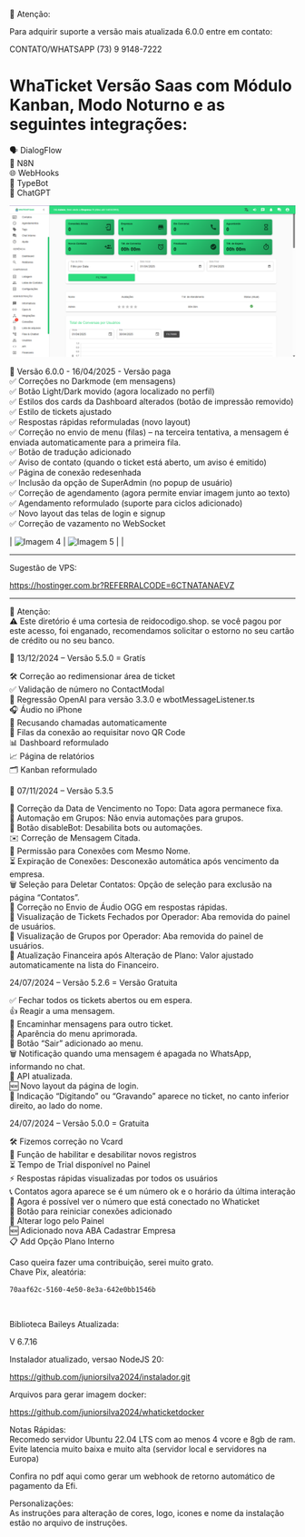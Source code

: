 🚨 Atenção:

Para adquirir suporte a versão mais atualizada 6.0.0 entre em contato:</br>

CONTATO/WHATSAPP (73) 9 9148-7222</br>

# WhaTicket Versão Saas com Módulo Kanban, Modo Noturno e as seguintes integrações:</br>

🗣️ DialogFlow</br>
🔄 N8N</br>
🌐 WebHooks</br>
🤖 TypeBot</br>
💬 ChatGPT</br>

![Dashboard Whaticket SAAS V6](https://github.com/juniorsilva2024/whaticketsaasfree/blob/main/img/05%20Captura%20de%20tela%202025-04-27%20054416.png?raw=true)

🚀 Versão 6.0.0 - 16/04/2025 - Versão paga</br>
✅ Correções no Darkmode (em mensagens)</br>
✅ Botão Light/Dark movido (agora localizado no perfil)</br>
✅ Estilos dos cards da Dashboard alterados (botão de impressão removido)</br>
✅ Estilo de tickets ajustado</br>
✅ Respostas rápidas reformuladas (novo layout)</br>
✅ Correção no envio de menu (filas) – na terceira tentativa, a mensagem é enviada automaticamente para a primeira fila.</br>
✅ Botão de tradução adicionado</br>
✅ Aviso de contato (quando o ticket está aberto, um aviso é emitido)</br>
✅ Página de conexão redesenhada</br>
✅ Inclusão da opção de SuperAdmin (no popup de usuário)</br>
✅ Correção de agendamento (agora permite enviar imagem junto ao texto)</br>
✅ Agendamento reformulado (suporte para ciclos adicionado)</br>
✅ Novo layout das telas de login e signup</br>
✅ Correção de vazamento no WebSocket</br>

| ![Imagem 4](img/06_Captura_de_tela_2025-04-27_054445.png) | ![Imagem 5](img/10_Captura_de_tela_2025-04-27_054726.png) |                                                           |


---

Sugestão de VPS:

https://hostinger.com.br?REFERRALCODE=6CTNATANAEVZ

---

🚨 Atenção:</br> 
⚠️ Este diretório é uma cortesia de reidocodigo.shop. se você pagou por este acesso, foi enganado, recomendamos solicitar o estorno no seu cartão de crédito ou no seu banco.

📅 13/12/2024 – Versão 5.5.0 = Gratís

🛠️ Correção ao redimensionar área de ticket</br>
✅ Validação de número no ContactModal</br>
🔄 Regressão OpenAI para versão 3.3.0 e wbotMessageListener.ts</br>
🎧 Áudio no iPhone</br>
📵 Recusando chamadas automaticamente</br>
📲 Filas da conexão ao requisitar novo QR Code</br>
📊 Dashboard reformulado</br>
📈 Página de relatórios</br>
🗂️ Kanban reformulado</br>

📅 07/11/2024 – Versão 5.3.5

📅 Correção da Data de Vencimento no Topo: Data agora permanece fixa. </br>
🔄 Automação em Grupos: Não envia automações para grupos. </br>
🚫 Botão disableBot: Desabilita bots ou automações. </br>
✉️ Correção de Mensagem Citada. </br>
🔗 Permissão para Conexões com Mesmo Nome. </br>
⏳ Expiração de Conexões: Desconexão automática após vencimento da empresa. </br>
🗑️ Seleção para Deletar Contatos: Opção de seleção para exclusão na página “Contatos”. </br>
🎵 Correção no Envio de Áudio OGG em respostas rápidas. </br>
📂 Visualização de Tickets Fechados por Operador: Aba removida do painel de usuários. </br>
📜 Visualização de Grupos por Operador: Aba removida do painel de usuários. </br>
💸 Atualização Financeira após Alteração de Plano: Valor ajustado automaticamente na lista do Financeiro. </br>

24/07/2024 – Versão 5.2.6 = Versão Gratuita

✅ Fechar todos os tickets abertos ou em espera. </br>
👍 Reagir a uma mensagem. </br>
🔄 Encaminhar mensagens para outro ticket. </br>
🎨 Aparência do menu aprimorada. </br>
🚪 Botão “Sair” adicionado ao menu. </br>
🗑️ Notificação quando uma mensagem é apagada no WhatsApp, informando no chat. </br>
🔄 API atualizada. </br>
🆕 Novo layout da página de login. </br>
💬 Indicação “Digitando” ou “Gravando” aparece no ticket, no canto inferior direito, ao lado do nome. </br>

24/07/2024 – Versão 5.0.0 = Gratuita

🛠️ Fizemos correção no Vcard </br>
🔄 Função de habilitar e desabilitar novos registros</br>
⏳ Tempo de Trial disponível no Painel</br>
⚡ Respostas rápidas visualizadas por todos os usuários</br>
📞 Contatos agora aparece se é um número ok e o horário da última interação</br>
👀 Agora é possível ver o número que está conectado no Whaticket</br>
🔄 Botão para reiniciar conexões adicionado</br>
🎨 Alterar logo pelo Painel</br>
🆕 Adicionado nova ABA Cadastrar Empresa</br>
📋 Add Opção Plano Interno</br>

Caso queira fazer uma contribuição, serei muito grato.</br>
Chave Pix, aleatória:

```
70aaf62c-5160-4e50-8e3a-642e0bb1546b
```
</br>

Biblioteca Baileys Atualizada:</br>

V 6.7.16

Instalador atualizado, versao NodeJS 20:

https://github.com/juniorsilva2024/instalador.git

Arquivos para gerar imagem docker:

https://github.com/juniorsilva2024/whaticketdocker

Notas Rápidas: </br>
Recomedo servidor Ubuntu 22.04 LTS com ao menos 4 vcore e 8gb de ram.</br>
Evite latencia muito baixa e muito alta (servidor local e servidores na Europa)</br>


Confira no pdf aqui como gerar um webhook de retorno automático de pagamento da Efi.</br>


Personalizações:</br>
As instruções para alteração de cores, logo, icones e nome da instalação estão no arquivo de instruções.
